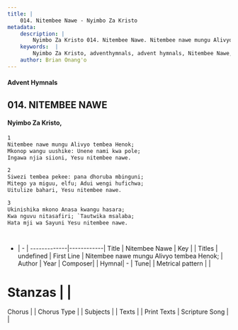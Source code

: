 ```yaml
---
title: |
    014. Nitembee Nawe - Nyimbo Za Kristo
metadata:
    description: |
        Nyimbo Za Kristo 014. Nitembee Nawe. Nitembee nawe mungu Alivyo tembea Henok; Mkonop wangu uushike: Unene nami kwa pole; Ingawa njia siioni, Yesu nitembee nawe.  
    keywords:  |
        Nyimbo Za Kristo, adventhymnals, advent hymnals, Nitembee Nawe, Nitembee nawe mungu Alivyo tembea Henok;. 
    author: Brian Onang'o
---
```


#### Advent Hymnals
## 014. NITEMBEE NAWE
####  Nyimbo Za Kristo,

```txt
1
Nitembee nawe mungu Alivyo tembea Henok;
Mkonop wangu uushike: Unene nami kwa pole;
Ingawa njia siioni, Yesu nitembee nawe.

2
Siwezi tembea pekee: pana dhoruba mbinguni;
Mitego ya miguu, elfu; Adui wengi hufichwa;
Uitulize bahari, Yesu nitembee nawe.

3
Ukinishika mkono Anasa kwangu hasara;
Kwa nguvu nitasafiri; `Tautwika msalaba;
Hata mji wa Sayuni Yesu nitembee nawe.




```

- |   -  |
-------------|------------|
Title | Nitembee Nawe |
Key |  |
Titles | undefined |
First Line | Nitembee nawe mungu Alivyo tembea Henok; |
Author | 
Year | 
Composer| |
Hymnal|  - |
Tune|  |
Metrical pattern | |
# Stanzas |  |
Chorus |  |
Chorus Type |  |
Subjects | |
Texts |  |
Print Texts | 
Scripture Song |  |
    

